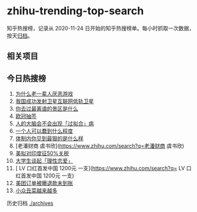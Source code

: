 # zhihu-trending-top-search

知乎热搜榜，记录从 2020-11-24
日开始的知乎热搜榜单。每小时抓取一次数据，按天[归档](./archives)。

## 相关项目

## 今日热搜榜

<!-- BEGIN -->
<!-- 最后更新时间 Fri Aug 29 2025 21:20:45 GMT+0800 (China Standard Time) -->

1. [为什么老一辈人厌恶游戏](https://www.zhihu.com/search?q=为什么老一辈人厌恶游戏)
1. [我国成功发射卫星互联网低轨卫星](https://www.zhihu.com/search?q=我国成功发射卫星互联网低轨卫星)
1. [你去过最离谱的景区是什么](https://www.zhihu.com/search?q=你去过最离谱的景区是什么)
1. [欧冠抽签](https://www.zhihu.com/search?q=欧冠抽签)
1. [人的大脑会不会出现「过拟合」病](https://www.zhihu.com/search?q=人的大脑会不会出现「过拟合」病)
1. [一个人可以蠢到什么程度](https://www.zhihu.com/search?q=一个人可以蠢到什么程度)
1. [体制内你见到最狠的是什么样](https://www.zhihu.com/search?q=体制内你见到最狠的是什么样)
1. [老潘财商 虞书欣](https://www.zhihu.com/search?q=老潘财商 虞书欣)
1. [美拟对印度征50%关税](https://www.zhihu.com/search?q=美拟对印度征50%关税)
1. [大学生谈起「理性恋爱」](https://www.zhihu.com/search?q=大学生谈起「理性恋爱」)
1. [ LV 口红首发中国 1200元 一支](https://www.zhihu.com/search?q= LV
   口红首发中国 1200元 一支)
1. [美团订单被曝退款未到账](https://www.zhihu.com/search?q=美团订单被曝退款未到账)
1. [小众丑菜越来越多](https://www.zhihu.com/search?q=小众丑菜越来越多)

<!-- END -->

历史归档 [./archives](./archives)
